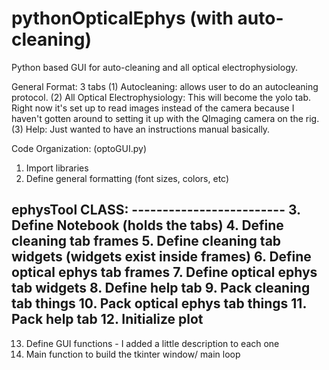 # pythonOpticalEphys (with auto-cleaning) 
Python based GUI for auto-cleaning and all optical electrophysiology.

General Format: 3 tabs
(1) Autocleaning: allows user to do an autocleaning protocol. 
(2) All Optical Electrophysiology: This will become the yolo tab. Right now it's set up to read images instead of the camera because I haven't gotten around to setting it up with the QImaging camera on the rig. 
(3) Help: Just wanted to have an instructions manual basically. 

Code Organization: (optoGUI.py)

1. Import libraries
2. Define general formatting (font sizes, colors, etc)

ephysTool CLASS: -------------------------
3. Define Notebook (holds the tabs)
4. Define cleaning tab frames
5. Define cleaning tab widgets (widgets exist inside frames)
6. Define optical ephys tab frames
7. Define optical ephys tab widgets
8. Define help tab 
9. Pack cleaning tab things
10. Pack optical ephys tab things
11. Pack help tab
12. Initialize plot
------------------------------------------

13. Define GUI functions - I added a little description to each one
14. Main function to build the tkinter window/ main loop

